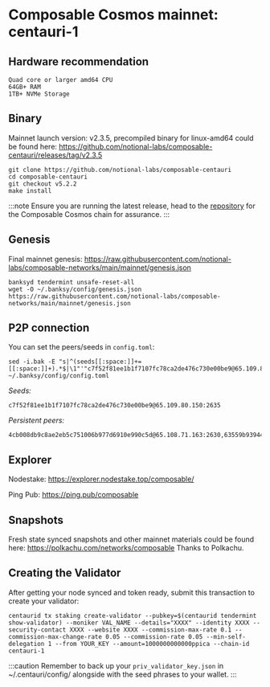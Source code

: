 # Composable Cosmos mainnet: centauri-1

## Hardware recommendation
```
Quad core or larger amd64 CPU
64GB+ RAM
1TB+ NVMe Storage
```
## Binary

Mainnet launch version: v2.3.5, precompiled binary for linux-amd64 could be found here: https://github.com/notional-labs/composable-centauri/releases/tag/v2.3.5

```
git clone https://github.com/notional-labs/composable-centauri
cd composable-centauri
git checkout v5.2.2
make install
```
:::note
Ensure you are running the latest release, head to the [repository](https://github.com/notional-labs/composable-centauri) for the Composable Cosmos chain for assurance. 
:::

## Genesis
Final mainnet genesis: https://raw.githubusercontent.com/notional-labs/composable-networks/main/mainnet/genesis.json
```
banksyd tendermint unsafe-reset-all
wget -O ~/.banksy/config/genesis.json https://raw.githubusercontent.com/notional-labs/composable-networks/main/mainnet/genesis.json
```

## P2P connection
You can set the peers/seeds in `config.toml`:
```
sed -i.bak -E "s|^(seeds[[:space:]]+=[[:space:]]+).*$|\1"'"c7f52f81ee1b1f7107fc78ca2de476c730e00be9@65.109.80.150:2635"'"|" ~/.banksy/config/config.toml
```

*Seeds:*
```
c7f52f81ee1b1f7107fc78ca2de476c730e00be9@65.109.80.150:2635
```

*Persistent peers:*
```
4cb008db9c8ae2eb5c751006b977d6910e990c5d@65.108.71.163:2630,63559b939442512ed82d2ded46d02ab1021ea29a@95.214.55.138:53656
```

## Explorer

Nodestake: https://explorer.nodestake.top/composable/

Ping Pub: https://ping.pub/composable

## Snapshots
Fresh state synced snapshots and other mainnet materials could be found here: https://polkachu.com/networks/composable
Thanks to Polkachu.

## Creating the Validator

After getting your node synced and token ready, submit this transaction to create your validator:
```
centaurid tx staking create-validator --pubkey=$(centaurid tendermint show-validator) --moniker VAL_NAME --details="XXXX" --identity XXXX --security-contact XXXX --website XXXX --commission-max-rate 0.1 --commission-max-change-rate 0.05 --commission-rate 0.05 --min-self-delegation 1 --from YOUR_KEY --amount=1000000000000ppica --chain-id centauri-1
```

:::caution
Remember to back up your `priv_validator_key.json` in ~/.centauri/config/ alongside with the seed phrases to your wallet.
:::